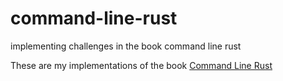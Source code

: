 # command-line-rust
implementing challenges in the book command line rust

These are my implementations of the book [Command Line Rust](https://learning.oreilly.com/library/view/command-line-rust/9781098109424/)

